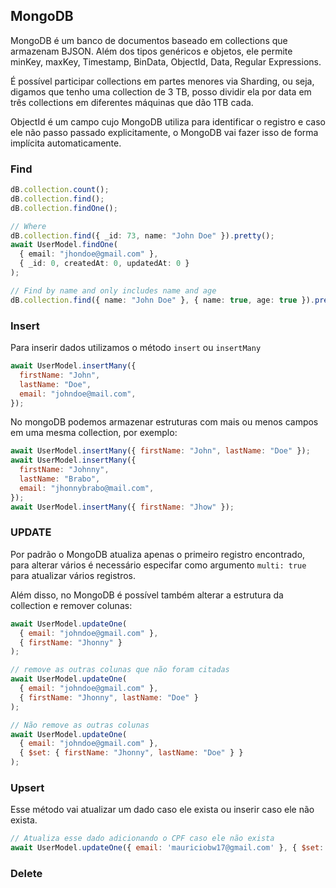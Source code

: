 ## MongoDB

MongoDB é um banco de documentos baseado em collections que armazenam BJSON. Além dos tipos genéricos e objetos, ele permite minKey, maxKey, Timestamp, BinData, ObjectId, Data, Regular Expressions.

É possível participar collections em partes menores via Sharding, ou seja, digamos que tenho uma collection de 3 TB, posso dividir ela por data em três collections em diferentes máquinas que dão 1TB cada.

ObjectId é um campo cujo MongoDB utiliza para identificar o registro e caso ele não passo passado explicitamente, o MongoDB vai fazer isso de forma implícita automaticamente.

### Find

```ts
dB.collection.count();
dB.collection.find();
dB.collection.findOne();

// Where
dB.collection.find({ _id: 73, name: "John Doe" }).pretty();
await UserModel.findOne(
  { email: "jhondoe@gmail.com" },
  { _id: 0, createdAt: 0, updatedAt: 0 }
);

// Find by name and only includes name and age
dB.collection.find({ name: "John Doe" }, { name: true, age: true }).pretty();
```

### Insert

Para inserir dados utilizamos o método `insert` ou `insertMany`

```js
await UserModel.insertMany({
  firstName: "John",
  lastName: "Doe",
  email: "johndoe@mail.com",
});
```

No mongoDB podemos armazenar estruturas com mais ou menos campos em uma mesma collection, por exemplo:

```js
await UserModel.insertMany({ firstName: "John", lastName: "Doe" });
await UserModel.insertMany({
  firstName: "Johnny",
  lastName: "Brabo",
  email: "jhonnybrabo@mail.com",
});
await UserModel.insertMany({ firstName: "Jhow" });
```

### UPDATE

Por padrão o MongoDB atualiza apenas o primeiro registro encontrado, para alterar vários é necessário especifar como argumento `multi: true` para atualizar vários registros.

Além disso, no MongoDB é possível também alterar a estrutura da collection e remover colunas:

```js
await UserModel.updateOne(
  { email: "johndoe@gmail.com" },
  { firstName: "Jhonny" }
);

// remove as outras colunas que não foram citadas
await UserModel.updateOne(
  { email: "johndoe@gmail.com" },
  { firstName: "Jhonny", lastName: "Doe" }
);

// Não remove as outras colunas
await UserModel.updateOne(
  { email: "johndoe@gmail.com" },
  { $set: { firstName: "Jhonny", lastName: "Doe" } }
);
```

### Upsert

Esse método vai atualizar um dado caso ele exista ou inserir caso ele não exista.

```js
// Atualiza esse dado adicionando o CPF caso ele não exista
await UserModel.updateOne({ email: 'mauriciobw17@gmail.com' }, { $set: {  CPF: '04634226419' } })
```

### Delete

